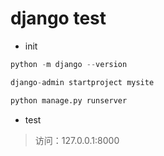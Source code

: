 # django test

- init

```python
python -m django --version

django-admin startproject mysite

python manage.py runserver
```

- test

> 访问：127.0.0.1:8000

